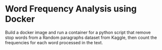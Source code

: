 # Word Frequency Analysis using Docker
Build a docker image and run a container for a python script that remove stop words from a Random paragraphs dataset from Kaggle, then count the frequencies for each word processed in the text.
